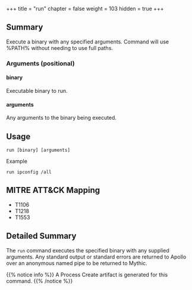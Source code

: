+++
title = "run"
chapter = false
weight = 103
hidden = true
+++

## Summary
Execute a binary with any specified arguments. Command will use %PATH% without needing to use full paths.

### Arguments (positional)
#### binary
Executable binary to run.

#### arguments
Any arguments to the binary being executed.

## Usage
```
run [binary] [arguments]
```

Example
```
run ipconfig /all
```

## MITRE ATT&CK Mapping

- T1106
- T1218
- T1553

## Detailed Summary
The `run` command executes the specified binary with any supplied arguments. Any standard output or standard errors are returned to Apollo over an anonymous named pipe to be returned to Mythic.

{{% notice info %}}
A Process Create artifact is generated for this command.
{{% /notice %}}